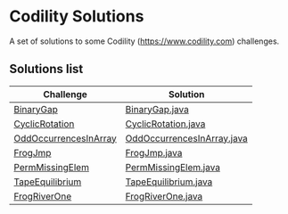 # Codility Solutions
A set of solutions to some Codility (https://www.codility.com) challenges.

## Solutions list

|Challenge|Solution|
|---|---|
|[BinaryGap](https://app.codility.com/demo/results/trainingCGFSVA-U59) | [BinaryGap.java](src/com/codility/evandro/BinaryGap.java)|
|[CyclicRotation](https://app.codility.com/demo/results/trainingRMFH5H-QY4) | [CyclicRotation.java](src/com/codility/evandro/CyclicRotation.java)|
|[OddOccurrencesInArray](https://app.codility.com/demo/results/training8XVANC-NU5) | [OddOccurrencesInArray.java](src/com/codility/evandro/OddOccurrencesInArray.java)|
|[FrogJmp](https://app.codility.com/demo/results/trainingRW3ETG-JJT) | [FrogJmp.java](src/com/codility/evandro/FrogJmp.java)|
|[PermMissingElem](https://app.codility.com/demo/results/trainingNQZ4DV-5S9) | [PermMissingElem.java](src/com/codility/evandro/PermMissingElem.java)|
|[TapeEquilibrium](https://app.codility.com/demo/results/training7BX4H5-BDD) | [TapeEquilibrium.java](src/com/codility/evandro/TapeEquilibrium.java)|
|[FrogRiverOne](https://app.codility.com/demo/results/training7CBT6H-MEE) | [FrogRiverOne.java](src/com/codility/evandro/FrogRiverOne.java)|